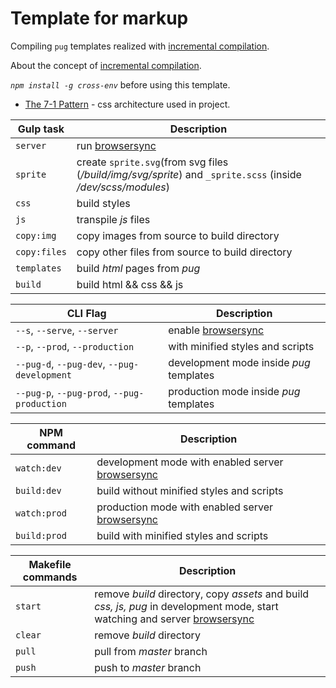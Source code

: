 # Template for markup
Compiling `pug` templates realized with [incremental compilation](https://github.com/mrmlnc/emitty).

About the concept of [incremental compilation](https://canonium.com/articles/emitty/).

*`npm install -g cross-env`* before using this template.

* [The 7-1 Pattern](https://sass-guidelin.es/#the-7-1-pattern) - css architecture used in project.

| Gulp task | Description |
| ------ | ------ |
| `server` | run [browsersync](https://www.browsersync.io/) |
| `sprite` | create `sprite.svg`(from svg files (*/build/img/svg/sprite*) and `_sprite.scss` (inside */dev/scss/modules*) |
| `css` | build styles |
| `js` | transpile *js* files |
| `copy:img` | copy images from source to build directory |
| `copy:files` | copy other files from source to build directory |
| `templates` | build *html* pages from *pug* |
| `build` | build html && css && js |


| CLI Flag | Description |
| ------ | ------ |
| `--s`, `--serve`, `--server` | enable [browsersync](https://www.browsersync.io/) |
| `--p`, `--prod`, `--production` | with minified styles and scripts |
| `--pug-d`, `--pug-dev`, `--pug-development` | development mode inside *pug* templates |
| `--pug-p`, `--pug-prod`, `--pug-production` | production mode inside *pug* templates |


| NPM command | Description |
| ------ | ------ |
| `watch:dev` | development mode with enabled server [browsersync](https://www.browsersync.io/) |
| `build:dev` | build without minified styles and scripts
| `watch:prod` | production mode with enabled server [browsersync](https://www.browsersync.io/) |
| `build:prod` | build with minified styles and scripts


| Makefile commands | Description |
| ------ | ------ |
| `start` | remove *build* directory, copy *assets* and build *css, js, pug* in development mode, start watching and server [browsersync](https://www.browsersync.io/) |
| `clear` | remove *build* directory
| `pull` | pull from *master* branch |
| `push` | push to *master* branch |
